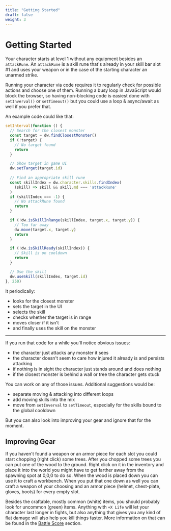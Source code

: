 ```yaml
---
title: "Getting Started"
draft: false
weight: 3
---
```

# Getting Started

Your character starts at level 1 without any equipment besides an `attackRune`.
An `attackRune` is a skill rune that's already in your skill bar slot #1 and uses your 
weapon or in the case of the starting character an unarmed strike.

Running your character via code requires it to regularly check for possible actions and 
choose one of them. Running a busy loop in JavaScript would block the browser, so having 
non-blocking code is easiest done with `setInverval()` or `setTimeout()` but you could 
use a loop & async/await as well if you prefer that.

An example code could like that:

```js
setInterval(function () {
  // Search for the closest monster
  const target = dw.findClosestMonster()
  if (!target) {
    // No target found
    return
  }

  // Show target in game UI
  dw.setTarget(target.id)
    
  // Find an appropriate skill rune
  const skillIndex = dw.character.skills.findIndex(
    (skill) => skill && skill.md === 'attackRune'
  )
  if (skillIndex === -1) {
    // No attackRune found
    return
  }

  if (!dw.isSkillInRange(skillIndex, target.x, target.y)) {
    // Too far away
    dw.move(target.x, target.y)
    return
  }

  if (!dw.isSkillReady(skillIndex)) {
    // Skill is on cooldown
    return
  }

  // Use the skill
  dw.useSkill(skillIndex, target.id)
}, 250)
```

It periodically:
* looks for the closest monster
* sets the target in the UI
* selects the skill
* checks whether the target is in range
* moves closer if it isn't
* and finally uses the skill on the monster

---

If you run that code for a while you'll notice obvious issues:
* the character just attacks any monster it sees
* the character doesn't seem to care how injured it already is and persists attacking
* if nothing is in sight the character just stands around and does nothing
* if the closest monster is behind a wall or tree the character gets stuck

You can work on any of those issues. Additional suggestions would be:
* separate moving & attacking into different loops
* add moving skills into the mix
* move from `setInverval` to `setTimeout`, especially for the skills bound to the global cooldown

But you can also look into improving your gear and ignore that for the moment.

## Improving Gear

If you haven't found a weapon or an armor piece for each slot you could start chopping (right click) some trees. 
After you chopped some trees you can put one of the wood to the ground. Right click on it in the inventory 
and place it into the world  you might have to get farther away from the spawning spot at 0,0,0 to do so. 
When the wood  is placed down you can use it to craft a workbench. 
When you put that one down as well you  can craft a weapon of your choosing and an armor piece 
(helmet, chest-plate, gloves, boots) for every empty slot.

Besides the craftable, mostly common (white) items, you should probably look for uncommon (green) items.
Anything with `+X Life` will let your character last longer in fights, but also anything that gives you 
any kind of flat damage will also help you kill things faster. More information on that can be found in 
the [Battle Score](/battle-score) section. 
